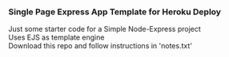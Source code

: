### Single Page Express App Template for Heroku Deploy
Just some starter code for a Simple Node-Express project<br>
Uses EJS as template engine<br>
Download this repo and follow instructions in 'notes.txt'